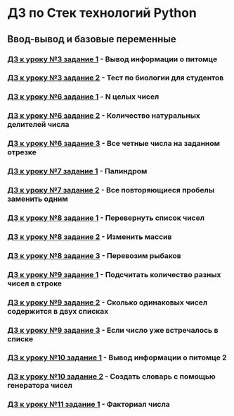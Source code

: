 # ДЗ по Стек технологий Python

## Ввод-вывод и базовые переменные
### [ДЗ к уроку №3 задание 1](task_3_1/) - Вывод информации о питомце
### [ДЗ к уроку №3 задание 2](task_3_2/) - Тест по биологии для студентов
### [ДЗ к уроку №6 задание 1](task_6_1/) - N целых чисел
### [ДЗ к уроку №6 задание 2](task_6_2/) - Количество натуральных делителей числа
### [ДЗ к уроку №6 задание 3](task_6_3/) - Все четные числа на заданном отрезке
### [ДЗ к уроку №7 задание 1](task_7_1/) - Палиндром
### [ДЗ к уроку №7 задание 2](task_7_2/) - Все повторяющиеся пробелы заменить одним
### [ДЗ к уроку №8 задание 1](task_8_1/) - Перевернуть список чисел
### [ДЗ к уроку №8 задание 2](task_8_2/) - Изменить массив
### [ДЗ к уроку №8 задание 3](task_8_3/) - Перевозим рыбаков
### [ДЗ к уроку №9 задание 1](task_9_1/) - Подсчитать количество разных чисел в строке
### [ДЗ к уроку №9 задание 2](task_9_2/) - Сколько одинаковых чисел содержится в двух списках
### [ДЗ к уроку №9 задание 3](task_9_3/) - Если число уже встречалось в списке
### [ДЗ к уроку №10 задание 1](task_10_1/) - Вывод информации о питомце 2
### [ДЗ к уроку №10 задание 2](task_10_2/) - Создать словарь с помощью генератора чисел
### [ДЗ к уроку №11 задание 1](task_11_1/) - Факториал числа
